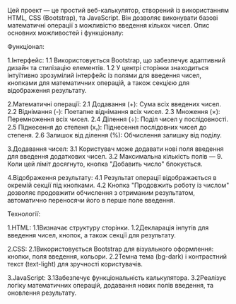 Цей проект — це простий веб-калькулятор, створений із використанням HTML, CSS (Bootstrap), та JavaScript. Він дозволяє виконувати базові математичні операції з можливістю введення кількох чисел. Опис основних можливостей і функціоналу:

Функціонал:

1.Інтерфейс:
1.1 Використовується Bootstrap, що забезпечує адаптивний дизайн та стилізацію елементів.
1.2 У центрі сторінки знаходиться інтуїтивно зрозумілий інтерфейс із полями для введення чисел, кнопками для математичних операцій, а також секцією для відображення результату.

2.Математичні операції:
2.1 Додавання (+): Сума всіх введених чисел.
2.2 Віднімання (-): Поетапне віднімання всіх чисел.
2.3 Множення (×): Перемноження всіх чисел.
2.4 Ділення (÷): Поділ чисел у послідовності.
2.5 Піднесення до степеня (xᵧ): Піднесення послідовних чисел до степеня.
2.6 Залишок від ділення (%): Обчислення залишку від поділу.

3.Додавання чисел:
3.1 Користувач може додавати нові поля введення для введення додаткових чисел.
3.2 Максимальна кількість полів — 9. Коли цей ліміт досягнуто, кнопка "Добавить число" блокується.

4.Відображення результату:
4.1 Результат операції відображається в окремій секції під кнопками.
4.2 Кнопка "Продовжить роботу із числом" дозволяє продовжити обчислення з отриманим результатом, автоматично переносячи його в перше поле введення.

Технології:

1.HTML:
1.1Визначає структуру сторінки.
1.2Декларація інпутів для введення чисел, кнопок, а також секції для результату.

2.CSS:
2.1Використовується Bootstrap для візуального оформлення: кнопки, поля введення, кольори.
2.2Темна тема (bg-dark) і контрастний текст (text-light) для зручності користувачів.

3.JavaScript:
3.1Забезпечує функціональність калькулятора.
3.2Реалізує логіку математичних операцій, додавання нових полів введення, та оновлення результату.
